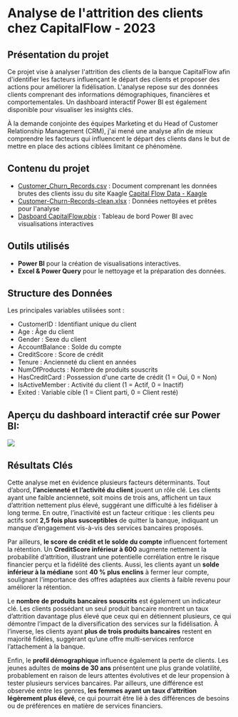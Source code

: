 <h1> Analyse de l'attrition des clients chez CapitalFlow - 2023 </h1>


<h2>Présentation du projet</h2>

Ce projet vise à analyser l'attrition des clients de la banque CapitalFlow afin d'identifier les facteurs influençant le départ des clients et proposer des actions pour améliorer la fidélisation. L'analyse repose sur des données clients comprenant des informations démographiques, financières et comportementales. Un dashboard interactif Power BI est également disponible pour visualiser les insights clés.

À la demande conjointe des équipes Marketing et du Head of Customer Relationship Management (CRM), j'ai mené une analyse afin de mieux comprendre les facteurs qui influencent le départ des clients dans le but de mettre en place des actions ciblées limitant ce phénomène.



<h2>Contenu du projet</h2>

- [Customer_Churn_Records.csv](https://github.com/KatiaG-data/CapitalFlow-Project/blob/main/Customer-Churn-Records.csv) : Document comprenant les données brutes des clients
issu du site Kaagle [Capital Flow Data - Kaagle](https://www.kaggle.com/datasets/radheshyamkollipara/bank-customer-churn)
- [Customer-Churn-Records-clean.xlsx](https://github.com/KatiaG-data/CapitalFlow-Project/blob/main/Customer-Churn-Records-clean.xlsx) : Données nettoyées et prêtes pour l'analyse
- [Dasboard CapitalFlow.pbix](https://github.com/KatiaG-data/CapitalFlow-Project/blob/main/Dashboard%20CapitalFlow.pbix) : Tableau de bord Power BI avec visualisations interactives



<h2> Outils utilisés</h2>

- **Power BI** pour la création de visualisations interactives.
- **Excel & Power Query** pour le nettoyage et la préparation des données.

<h2> Structure des Données</h2>

Les principales variables utilisées sont :

- CustomerID : Identifiant unique du client
- Age : Âge du client
- Gender : Sexe du client
- AccountBalance : Solde du compte
- CreditScore : Score de crédit
- Tenure : Ancienneté du client en années
- NumOfProducts : Nombre de produits souscrits
- HasCreditCard : Possession d'une carte de crédit (1 = Oui, 0 = Non)
- IsActiveMember : Activité du client (1 = Actif, 0 = Inactif)
- Exited : Variable cible (1 = Client parti, 0 = Client resté)

<h2>Aperçu du dashboard interactif crée sur Power BI:</h2>

<img src="https://github.com/KatiaG-data/CapitalFlow-Project/blob/main/Screenshot%202025-03-19%20163720.png">


<h2> Résultats Clés</h2>


Cette analyse met en évidence plusieurs facteurs déterminants. Tout d’abord, <b>l’ancienneté et l’activité du client</b> jouent un rôle clé. Les clients ayant une faible ancienneté, soit moins de trois ans, affichent un taux d’attrition nettement plus élevé, suggérant une difficulté à les fidéliser à long terme. En outre, l’inactivité est un facteur critique : les clients peu actifs sont <b>2,5 fois plus susceptibles</b> de quitter la banque, indiquant un manque d’engagement vis-à-vis des services bancaires proposés.

Par ailleurs, <b>le score de crédit et le solde du compte</b> influencent fortement la rétention. Un <b>CreditScore inférieur à 600</b> augmente nettement la probabilité d’attrition, illustrant une potentielle corrélation entre le risque financier perçu et la fidélité des clients. Aussi, les clients ayant un <b>solde inférieur à la médiane</b> sont <b>40 % plus enclins</b> à fermer leur compte, soulignant l’importance des offres adaptées aux clients à faible revenu pour améliorer la rétention.

Le <b>nombre de produits bancaires souscrits</b> est également un indicateur clé. Les clients possédant un seul produit bancaire montrent un taux d’attrition davantage plus élevé que ceux qui en détiennent plusieurs, ce qui démontre l’impact de la diversification des services sur la fidélisation. À l’inverse, les clients ayant <b>plus de trois produits bancaires</b> restent en majorité fidèles, suggérant qu’une offre multi-services renforce l’attachement à la banque.

Enfin, le <b>profil démographique</b> influence également la perte de clients. Les jeunes adultes de <b>moins de 30 ans</b> présentent une plus grande volatilité, probablement en raison de leurs attentes évolutives et de leur propension à tester plusieurs services bancaires. Par ailleurs, une différence est observée entre les genres, <b>les femmes ayant un taux d’attrition légèrement plus élevé</b>, ce qui pourrait être lié à des différences de besoins ou de préférences en matière de services financiers. 


